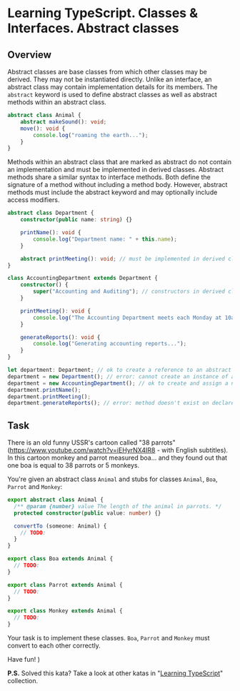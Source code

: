 # Learning TypeScript. Classes & Interfaces. Abstract classes

## Overview

Abstract classes are base classes from which other classes may be derived. They may not be instantiated directly. Unlike an interface, an abstract class may contain implementation details for its members. The <code>abstract</code> keyword is used to define abstract classes as well as abstract methods within an abstract class.

```typescript
abstract class Animal {
    abstract makeSound(): void;
    move(): void {
        console.log("roaming the earth...");
    }
}
```

Methods within an abstract class that are marked as abstract do not contain an implementation and must be implemented in derived classes. Abstract methods share a similar syntax to interface methods. Both define the signature of a method without including a method body. However, abstract methods must include the abstract keyword and may optionally include access modifiers.

```typescript
abstract class Department {
    constructor(public name: string) {}

    printName(): void {
        console.log("Department name: " + this.name);
    }

    abstract printMeeting(): void; // must be implemented in derived classes
}

class AccountingDepartment extends Department {
    constructor() {
        super("Accounting and Auditing"); // constructors in derived classes must call super()
    }

    printMeeting(): void {
        console.log("The Accounting Department meets each Monday at 10am.");
    }

    generateReports(): void {
        console.log("Generating accounting reports...");
    }
}

let department: Department; // ok to create a reference to an abstract type
department = new Department(); // error: cannot create an instance of an abstract class
department = new AccountingDepartment(); // ok to create and assign a non-abstract subclass
department.printName();
department.printMeeting();
department.generateReports(); // error: method doesn't exist on declared abstract type

```

## Task

There is an old funny USSR's cartoon called "38 parrots" (https://www.youtube.com/watch?v=iEHyrNX4IR8 - with English subtitles).
In this cartoon monkey and parrot measured boa... and they found out that one boa is equal to 38 parrots or 5 monkeys.

You're given an abstract class <code>Animal</code> and stubs for classes <code>Animal</code>, <code>Boa</code>, <code>Parrot</code> and <code>Monkey</code>:

```typescript
export abstract class Animal {
  /** @param {number} value The length of the animal in parrots. */
  protected constructor(public value: number) {}

  convertTo (someone: Animal) {
    // TODO:
  }
}

export class Boa extends Animal {
  // TODO:
}

export class Parrot extends Animal {
  // TODO:
}

export class Monkey extends Animal {
  // TODO:
}
```

Your task is to implement these classes. <code>Boa</code>, <code>Parrot</code> and <code>Monkey</code> must convert to each other correctly. 

Have fun! )


**P.S.** Solved this kata? Take a look at other katas in "<a href="https://www.codewars.com/collections/learning-typescript">Learning TypeScript</a>" collection.